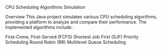 CPU Scheduling Algorithms Simulation

Overview
This Java project simulates various CPU scheduling algorithms, providing a platform to analyze and compare their performance. The implemented algorithms include:

First-Come, First-Served (FCFS)
Shortest Job First (SJF)
Priority Scheduling
Round Robin (RR)
Multilevel Queue Scheduling
